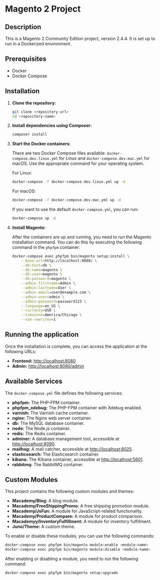 # Magento 2 Project

## Description

This is a Magento 2 Community Edition project, version 2.4.4. It is set up to run in a Dockerized environment.

## Prerequisites

- Docker
- Docker Compose

## Installation

1.  **Clone the repository:**

    ```bash
    git clone <repository-url>
    cd <repository-name>
    ```

2.  **Install dependencies using Composer:**

    ```bash
    composer install
    ```

3.  **Start the Docker containers:**

    There are two Docker Compose files available: `docker-compose.dev.linux.yml` for Linux and `docker-compose.dev.mac.yml` for macOS. Use the appropriate command for your operating system.

    For Linux:

    ```bash
    docker-compose -f docker-compose.dev.linux.yml up -d
    ```

    For macOS:

    ```bash
    docker-compose -f docker-compose.dev.mac.yml up -d
    ```

    If you want to use the default `docker-compose.yml`, you can run:

    ```bash
    docker-compose up -d
    ```

4.  **Install Magento:**

    After the containers are up and running, you need to run the Magento installation command. You can do this by executing the following command in the `phpfpm` container:

    ```bash
    docker-compose exec phpfpm bin/magento setup:install \
        --base-url=http://localhost:8080/ \
        --db-host=db \
        --db-name=magento \
        --db-user=magento \
        --db-password=magento \
        --admin-firstname=Admin \
        --admin-lastname=User \
        --admin-email=user@example.com \
        --admin-user=admin \
        --admin-password=password123 \
        --language=en_US \
        --currency=USD \
        --timezone=America/Chicago \
        --use-rewrites=1
    ```

## Running the application

Once the installation is complete, you can access the application at the following URLs:

-   **Frontend:** [http://localhost:8080](http://localhost:8080)
-   **Admin:** [http://localhost:8080/admin](http://localhost:8080/admin)

## Available Services

The `docker-compose.yml` file defines the following services:

-   **phpfpm:** The PHP-FPM container.
-   **phpfpm_xdebug:** The PHP-FPM container with Xdebug enabled.
-   **varnish:** The Varnish cache container.
-   **nginx:** The Nginx web server container.
-   **db:** The MySQL database container.
-   **node:** The Node.js container.
-   **redis:** The Redis container.
-   **adminer:** A database management tool, accessible at [http://localhost:8090](http://localhost:8090).
-   **mailhog:** A mail catcher, accessible at [http://localhost:8025](http://localhost:8025).
-   **elasticsearch:** The Elasticsearch container.
-   **kibana:** The Kibana container, accessible at [http://localhost:5601](http://localhost:5601).
-   **rabbitmq:** The RabbitMQ container.

## Custom Modules

This project contains the following custom modules and themes:

-   **Macademy/Blog:** A blog module.
-   **Macademy/FreeShippingPromo:** A free shipping promotion module.
-   **Macademy/JsFun:** A module for JavaScript-related functionality.
-   **Macademy/ProductCompare:** A module for product comparison.
-   **Macademyy/InventoryFulfillment:** A module for inventory fulfillment.
-   **Juno/Theme:** A custom theme.

To enable or disable these modules, you can use the following commands:

```bash
docker-compose exec phpfpm bin/magento module:enable <module-name>
docker-compose exec phpfpm bin/magento module:disable <module-name>
```

After enabling or disabling a module, you need to run the following command:

```bash
docker-compose exec phpfpm bin/magento setup:upgrade
```
